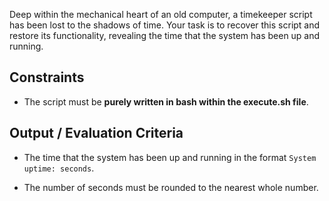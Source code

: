 Deep within the mechanical heart of an old computer, a timekeeper script has been lost to the shadows of time. Your task is to recover this script and restore its functionality, revealing the time that the system has been up and running.

## Constraints

- The script must be **purely written in bash within the execute.sh file**.

## Output / Evaluation Criteria

- The time that the system has been up and running in the format `System uptime: seconds`.

- The number of seconds must be rounded to the nearest whole number.